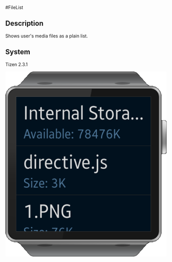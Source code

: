 #FileList

## Description

Shows user's media files as a plain list.

## System

Tizen 2.3.1

![Wearable 320X320](./docs/wr-320x320.png)